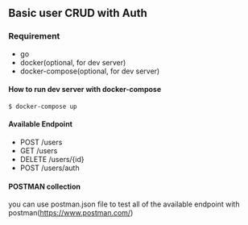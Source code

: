 ## Basic user CRUD with Auth


### Requirement
- go
- docker(optional, for dev server)
- docker-compose(optional, for dev server)


#### How to run dev server with docker-compose
```$ docker-compose up ```


#### Available Endpoint
- POST /users
- GET /users
- DELETE /users/{id}
- POST /users/auth


#### POSTMAN collection
you can use postman.json file to test all of the available endpoint with postman(https://www.postman.com/)
